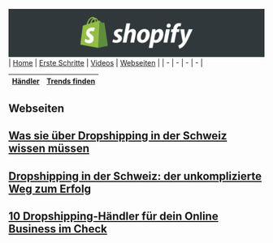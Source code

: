 ﻿![Shopify](../images/banner.png "Shopify")
| [Home](../index.html) | [Erste Schritte](erste_schritte.html) | [Videos](videos.html) | [Webseiten](webseiten.html) | 
| - | - | - | - | 

| [Händler](händler.html) | [Trends finden](trends.html) |
| - | - |

Webseiten
-
## [ Was sie über Dropshipping in der Schweiz wissen müssen](https://www.konzepto.ch/blog-news/was-sie-ueber-dropshipping-in-der-schweiz-wissen-muessen/)
## [Dropshipping in der Schweiz: der unkomplizierte Weg zum Erfolg](https://www.dameco.ch/html/dropshipping-schweiz.html)
## [10 Dropshipping-Händler für dein Online Business im Check](https://www.gruender.de/vertrieb/dropshipping-haendler/amp/)




